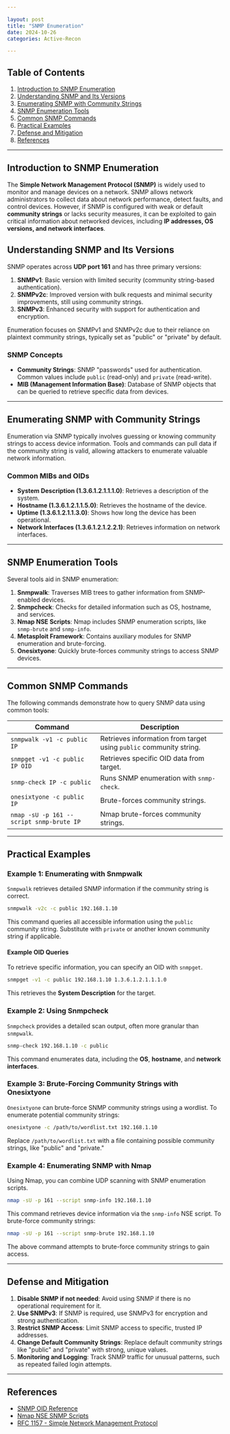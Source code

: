 ```yaml
---

layout: post  
title: "SNMP Enumeration"  
date: 2024-10-26  
categories: Active-Recon  

---
```


## Table of Contents

1. [Introduction to SNMP Enumeration](#introduction-to-snmp-enumeration)  
2. [Understanding SNMP and Its Versions](#understanding-snmp-and-its-versions)  
3. [Enumerating SNMP with Community Strings](#enumerating-snmp-with-community-strings)  
4. [SNMP Enumeration Tools](#snmp-enumeration-tools)  
5. [Common SNMP Commands](#common-snmp-commands)  
6. [Practical Examples](#practical-examples)  
7. [Defense and Mitigation](#defense-and-mitigation)  
8. [References](#references)  

---

## Introduction to SNMP Enumeration

The **Simple Network Management Protocol (SNMP)** is widely used to monitor and manage devices on a network. SNMP allows network administrators to collect data about network performance, detect faults, and control devices. However, if SNMP is configured with weak or default **community strings** or lacks security measures, it can be exploited to gain critical information about networked devices, including **IP addresses, OS versions, and network interfaces**.

## Understanding SNMP and Its Versions

SNMP operates across **UDP port 161** and has three primary versions:

1. **SNMPv1**: Basic version with limited security (community string-based authentication).
2. **SNMPv2c**: Improved version with bulk requests and minimal security improvements, still using community strings.
3. **SNMPv3**: Enhanced security with support for authentication and encryption.

Enumeration focuses on SNMPv1 and SNMPv2c due to their reliance on plaintext community strings, typically set as "public" or "private" by default.

### SNMP Concepts

- **Community Strings**: SNMP "passwords" used for authentication. Common values include `public` (read-only) and `private` (read-write).
- **MIB (Management Information Base)**: Database of SNMP objects that can be queried to retrieve specific data from devices.

---

## Enumerating SNMP with Community Strings

Enumeration via SNMP typically involves guessing or knowing community strings to access device information. Tools and commands can pull data if the community string is valid, allowing attackers to enumerate valuable network information.

### Common MIBs and OIDs

- **System Description (1.3.6.1.2.1.1.1.0)**: Retrieves a description of the system.
- **Hostname (1.3.6.1.2.1.1.5.0)**: Retrieves the hostname of the device.
- **Uptime (1.3.6.1.2.1.1.3.0)**: Shows how long the device has been operational.
- **Network Interfaces (1.3.6.1.2.1.2.2.1)**: Retrieves information on network interfaces.

---

## SNMP Enumeration Tools

Several tools aid in SNMP enumeration:

1. **Snmpwalk**: Traverses MIB trees to gather information from SNMP-enabled devices.
2. **Snmpcheck**: Checks for detailed information such as OS, hostname, and services.
3. **Nmap NSE Scripts**: Nmap includes SNMP enumeration scripts, like `snmp-brute` and `snmp-info`.
4. **Metasploit Framework**: Contains auxiliary modules for SNMP enumeration and brute-forcing.
5. **Onesixtyone**: Quickly brute-forces community strings to access SNMP devices.

---

## Common SNMP Commands

The following commands demonstrate how to query SNMP data using common tools:

| Command                       | Description                                   |
|-------------------------------|-----------------------------------------------|
| `snmpwalk -v1 -c public IP`   | Retrieves information from target using `public` community string. |
| `snmpget -v1 -c public IP OID`| Retrieves specific OID data from target.      |
| `snmp-check IP -c public`     | Runs SNMP enumeration with `snmp-check`.      |
| `onesixtyone -c public IP`    | Brute-forces community strings.               |
| `nmap -sU -p 161 --script snmp-brute IP` | Nmap brute-forces community strings. |

---

## Practical Examples

### Example 1: Enumerating with Snmpwalk

`Snmpwalk` retrieves detailed SNMP information if the community string is correct.

```bash
snmpwalk -v2c -c public 192.168.1.10
```

This command queries all accessible information using the `public` community string. Substitute with `private` or another known community string if applicable.

#### Example OID Queries

To retrieve specific information, you can specify an OID with `snmpget`.

```bash
snmpget -v1 -c public 192.168.1.10 1.3.6.1.2.1.1.1.0
```

This retrieves the **System Description** for the target.

### Example 2: Using Snmpcheck

`Snmpcheck` provides a detailed scan output, often more granular than `snmpwalk`.

```bash
snmp-check 192.168.1.10 -c public
```

This command enumerates data, including the **OS**, **hostname**, and **network interfaces**.

### Example 3: Brute-Forcing Community Strings with Onesixtyone

`Onesixtyone` can brute-force SNMP community strings using a wordlist. To enumerate potential community strings:

```bash
onesixtyone -c /path/to/wordlist.txt 192.168.1.10
```

Replace `/path/to/wordlist.txt` with a file containing possible community strings, like "public" and "private."

### Example 4: Enumerating SNMP with Nmap

Using Nmap, you can combine UDP scanning with SNMP enumeration scripts.

```bash
nmap -sU -p 161 --script snmp-info 192.168.1.10
```

This command retrieves device information via the `snmp-info` NSE script. To brute-force community strings:

```bash
nmap -sU -p 161 --script snmp-brute 192.168.1.10
```

The above command attempts to brute-force community strings to gain access.

---

## Defense and Mitigation

1. **Disable SNMP if not needed**: Avoid using SNMP if there is no operational requirement for it.
2. **Use SNMPv3**: If SNMP is required, use SNMPv3 for encryption and strong authentication.
3. **Restrict SNMP Access**: Limit SNMP access to specific, trusted IP addresses.
4. **Change Default Community Strings**: Replace default community strings like "public" and "private" with strong, unique values.
5. **Monitoring and Logging**: Track SNMP traffic for unusual patterns, such as repeated failed login attempts.

---

## References

- [SNMP OID Reference](https://oidref.com/)
- [Nmap NSE SNMP Scripts](https://nmap.org/nsedoc/categories/snmp.html)
- [RFC 1157 - Simple Network Management Protocol](https://datatracker.ietf.org/doc/html/rfc1157)
  